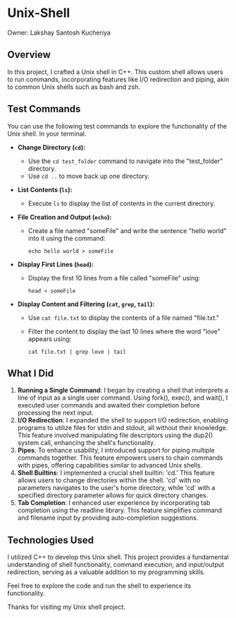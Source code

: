 # Unix-Shell

Owner: Lakshay Santosh Kucheriya

## Overview

In this project, I crafted a Unix shell in C++. This custom shell allows users to run commands, incorporating features like I/O redirection and piping, akin to common Unix shells such as bash and zsh.

## Test Commands

You can use the following test commands to explore the functionality of the Unix shell. In your terminal. 

- **Change Directory (`cd`):**

  - Use the `cd test_folder` command to navigate into the "test_folder" directory.
  - Use `cd ..` to move back up one directory.

- **List Contents (`ls`):**

  - Execute `ls` to display the list of contents in the current directory.

- **File Creation and Output (`echo`):**

  - Create a file named "someFile" and write the sentence "hello world" into it using the command:

    ```
    echo hello world > someFile
    ```

- **Display First Lines (`head`):**

  - Display the first 10 lines from a file called "someFile" using:

    ```
    head < someFile
    ```

- **Display Content and Filtering (`cat`, `grep`, `tail`):**

  - Use `cat file.txt` to display the contents of a file named "file.txt."

  - Filter the content to display the last 10 lines where the word "love" appears using:

    ```
    cat file.txt | grep love | tail
    ```

## What I Did

1. **Running a Single Command**: I began by creating a shell that interprets a line of input as a single user command. Using fork(), exec(), and wait(), I executed user commands and awaited their completion before processing the next input.
2. **I/O Redirection**: I expanded the shell to support I/O redirection, enabling programs to utilize files for stdin and stdout, all without their knowledge. This feature involved manipulating file descriptors using the dup2() system call, enhancing the shell's functionality.
3. **Pipes**: To enhance usability, I introduced support for piping multiple commands together. This feature empowers users to chain commands with pipes, offering capabilities similar to advanced Unix shells.
4. **Shell Builtins**: I implemented a crucial shell builtin: 'cd.' This feature allows users to change directories within the shell. 'cd' with no parameters navigates to the user's home directory, while 'cd' with a specified directory parameter allows for quick directory changes.
5. **Tab Completion**: I enhanced user experience by incorporating tab completion using the readline library. This feature simplifies command and filename input by providing auto-completion suggestions.

## Technologies Used

I utilized C++ to develop this Unix shell. This project provides a fundamental understanding of shell functionality, command execution, and input/output redirection, serving as a valuable addition to my programming skills.

Feel free to explore the code and run the shell to experience its functionality.

Thanks for visiting my Unix shell project.



